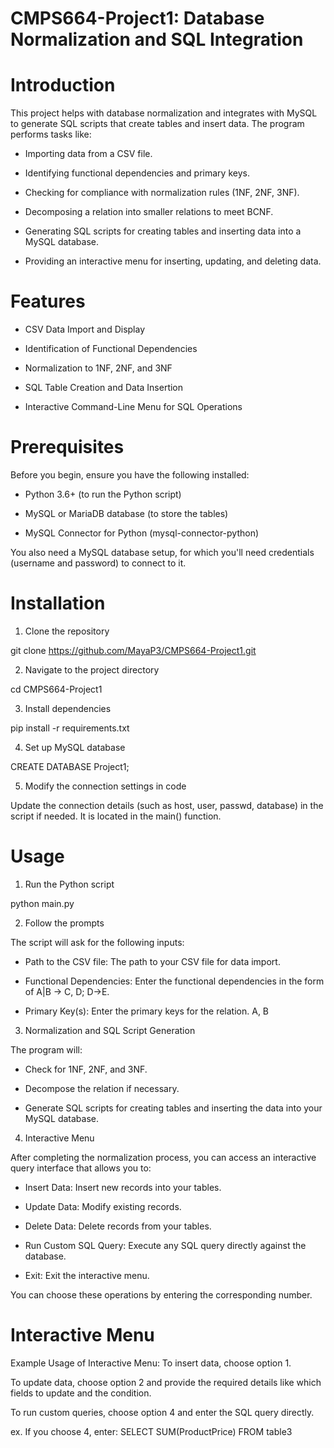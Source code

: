 # CMPS664-Project1: Database Normalization and SQL Integration

# Introduction

This project helps with database normalization and integrates with MySQL to generate SQL scripts that create tables and insert data. The program performs tasks like:

- Importing data from a CSV file.

- Identifying functional dependencies and primary keys.

- Checking for compliance with normalization rules (1NF, 2NF, 3NF).

- Decomposing a relation into smaller relations to meet BCNF.

- Generating SQL scripts for creating tables and inserting data into a MySQL database.

- Providing an interactive menu for inserting, updating, and deleting data.

# Features 

- CSV Data Import and Display

- Identification of Functional Dependencies

- Normalization to 1NF, 2NF, and 3NF

- SQL Table Creation and Data Insertion

- Interactive Command-Line Menu for SQL Operations

# Prerequisites

Before you begin, ensure you have the following installed:

- Python 3.6+ (to run the Python script)

- MySQL or MariaDB database (to store the tables)

- MySQL Connector for Python (mysql-connector-python)

You also need a MySQL database setup, for which you'll need credentials (username and password) to connect to it.

# Installation

1. Clone the repository

git clone https://github.com/MayaP3/CMPS664-Project1.git

2. Navigate to the project directory

cd CMPS664-Project1

3. Install dependencies

pip install -r requirements.txt

4. Set up MySQL database

CREATE DATABASE Project1;

5. Modify the connection settings in code

Update the connection details (such as host, user, passwd, database) in the script if needed. It is located in the main() function.

# Usage 

1. Run the Python script

python main.py

2. Follow the prompts

The script will ask for the following inputs:

- Path to the CSV file: The path to your CSV file for data import.

- Functional Dependencies: Enter the functional dependencies in the form of A|B -> C, D;  D->E.

- Primary Key(s): Enter the primary keys for the relation. A, B

3. Normalization and SQL Script Generation

The program will:

- Check for 1NF, 2NF, and 3NF.

- Decompose the relation if necessary.

- Generate SQL scripts for creating tables and inserting the data into your MySQL database.

4. Interactive Menu

After completing the normalization process, you can access an interactive query interface that allows you to:

- Insert Data: Insert new records into your tables.

- Update Data: Modify existing records.

- Delete Data: Delete records from your tables.

- Run Custom SQL Query: Execute any SQL query directly against the database.

- Exit: Exit the interactive menu.

You can choose these operations by entering the corresponding number.

# Interactive Menu

Example Usage of Interactive Menu:
To insert data, choose option 1.

To update data, choose option 2 and provide the required details like which fields to update and the condition.

To run custom queries, choose option 4 and enter the SQL query directly.

ex. If you choose 4, enter: SELECT SUM(ProductPrice) FROM table3
